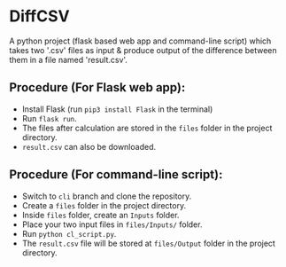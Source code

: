 # DiffCSV
   A python project (flask based web app and command-line script) which takes two '.csv' files as input & produce output of the difference between them in a file named 'result.csv'.
   

## Procedure (For Flask web app):
   - Install Flask (run `pip3 install Flask` in the terminal)
   - Run `flask run`.
   - The files after calculation are stored in the `files` folder in the project directory.
   - `result.csv` can also be downloaded.
   
## Procedure (For command-line script):
   - Switch to `cli` branch and clone the repository.
   - Create a `files` folder in the project directory.
   - Inside `files` folder, create an `Inputs` folder.
   - Place your two input files in `files/Inputs/` folder.
   - Run `python cl_script.py`.
   - The `result.csv` file will be stored at `files/Output` folder in the project directory.
   
